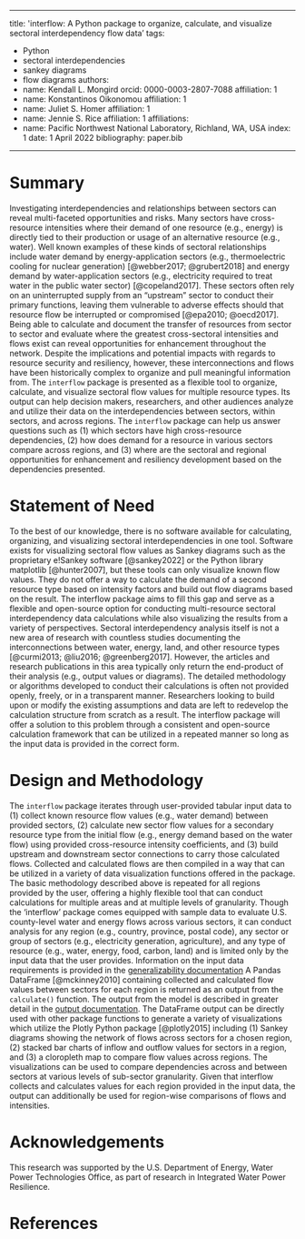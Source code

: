 
---
title: 'interflow: A Python package to organize, calculate, and visualize sectoral interdependency flow data’
tags:
  - Python
  - sectoral interdependencies
  - sankey diagrams
  - flow diagrams 
authors:
  - name: Kendall L. Mongird
    orcid: 0000-0003-2807-7088
    affiliation: 1
  - name: Konstantinos Oikonomou
    affiliation: 1
  - name: Juliet S. Homer
    affiliation: 1
  - name: Jennie S. Rice
    affiliation: 1
affiliations:
  - name: Pacific Northwest National Laboratory, Richland, WA, USA
    index: 1
date: 1 April 2022
bibliography: paper.bib
---

# Summary

Investigating interdependencies and relationships between sectors can reveal multi-faceted opportunities and risks. Many sectors have cross-resource intensities where their demand of one resource (e.g., energy) is directly tied to their production or usage of an alternative resource (e.g., water). Well known examples of these kinds of sectoral relationships include water demand by energy-application sectors (e.g., thermoelectric cooling for nuclear generation) [@webber2017; @grubert2018] and energy demand by water-application sectors (e.g., electricity required to treat water in the public water sector) [@copeland2017]. These sectors often rely on an uninterrupted supply from an “upstream” sector to conduct their primary functions, leaving them vulnerable to adverse effects should that resource flow be interrupted or compromised [@epa2010; @oecd2017]. Being able to calculate and document the transfer of resources from sector to sector and evaluate where the greatest cross-sectoral intensities and flows exist can reveal opportunities for enhancement throughout the network. Despite the implications and potential impacts with regards to resource security and resiliency, however, these interconnections and flows have been historically complex to organize and pull meaningful information from. 
The `interflow` package is presented as a flexible tool to organize, calculate, and visualize sectoral flow values for multiple resource types. Its output can help decision makers, researchers, and other audiences analyze and utilize their data on the interdependencies between sectors, within sectors, and across regions. The `interflow` package can help us answer questions such as (1) which sectors have high cross-resource dependencies, (2) how does demand for a resource in various sectors compare across regions, and (3) where are the sectoral and regional opportunities for enhancement and resiliency development based on the dependencies presented. 

# Statement of Need

To the best of our knowledge, there is no software available for calculating, organizing, and visualizing sectoral interdependencies in one tool. Software exists for visualizing sectoral flow values as Sankey diagrams such as the proprietary e!Sankey software [@sankey2022] or the Python library matplotlib [@hunter2007], but these tools can only visualize known flow values. They do not offer a way to calculate the demand of a second resource type based on intensity factors and build out flow diagrams based on the result. The interflow package aims to fill this gap and serve as a flexible and open-source option for conducting multi-resource sectoral interdependency data calculations while also visualizing the results from a variety of perspectives. 
Sectoral interdependency analysis itself is not a new area of research with countless studies documenting the interconnections between water, energy, land, and other resource types [@curmi2013; @liu2016; @greenberg2017]. However, the articles and research publications in this area typically only return the end-product of their analysis (e.g., output values or diagrams). The detailed methodology or algorithms developed to conduct their calculations is often not provided openly, freely, or in a transparent manner. Researchers looking to build upon or modify the existing assumptions and data are left to redevelop the calculation structure from scratch as a result. The interflow package will offer a solution to this problem through a consistent and open-source calculation framework that can be utilized in a repeated manner so long as the input data is provided in the correct form. 

# Design and Methodology

The `interflow` package iterates through user-provided tabular input data to (1) collect known resource flow values (e.g., water demand) between provided sectors, (2) calculate new sector flow values for a secondary resource type from the initial flow (e.g., energy demand based on the water flow) using provided cross-resource intensity coefficients, and (3) build upstream and downstream sector connections to carry those calculated flows. Collected and calculated flows are then compiled in a way that can be utilized in a variety of data visualization functions offered in the package. 
The basic methodology described above is repeated for all regions provided by the user, offering a highly flexible tool that can conduct calculations for multiple areas and at multiple levels of granularity. Though the ‘interflow’ package comes equipped with sample data to evaluate U.S. county-level water and energy flows across various sectors, it can conduct analysis for any region (e.g., country, province, postal code), any sector or group of sectors (e.g., electricity generation, agriculture), and any type of resource (e.g., water, energy, food, carbon, land) and is limited only by the input data that the user provides. Information on the input data requirements is provided in the [generalizability documentation]( https://kmongird.github.io/interflow/user_guide.html#generalizability)
A Pandas DataFrame [@mckinney2010] containing collected and calculated flow values between sectors for each region is returned as an output from the `calculate()` function. The output from the model is described in greater detail in the [output documentation]( https://kmongird.github.io/interflow/user_guide.html#key-outputs). The DataFrame output can be directly used with other package functions to generate a variety of visualizations which utilize the Plotly Python package [@plotly2015] including (1) Sankey diagrams showing the network of flows across sectors for a chosen region, (2) stacked bar charts of inflow and outflow values for sectors in a region, and (3) a cloropleth map to compare flow values across regions. The visualizations can be used to compare dependencies across and between sectors at various levels of sub-sector granularity. Given that interflow collects and calculates values for each region provided in the input data, the output can additionally be used for region-wise comparisons of flows and intensities.

# Acknowledgements

This research was supported by the U.S. Department of Energy, Water Power Technologies Office, as part of research in Integrated Water Power Resilience.

# References

